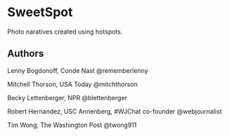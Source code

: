 # SweetSpot

Photo naratives created using hotspots.

## Authors

Lenny Bogdonoff, Conde Nast @rememberlenny

Mitchell Thorson, USA Today @mitchthorson

Becky Lettenberger, NPR @blettenberger

Robert Hernandez, USC Annenberg, #WJChat co-founder @webjournalist

Tim Wong, The Washington Post @twong911
